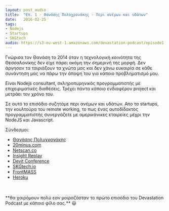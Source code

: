 ```yaml
---
layout: post_audio
title:  "Επ. 1 - Θανάσης Πολυχρονάκης - Περι ανέμων και υδάτων"
date:   2016-02-25
tags:
- Nodejs
- Startups
- SKGtech
audio: https://s3-eu-west-1.amazonaws.com/devastation-podcast/episode1.mp3
---
```


Γνώρισα τον Θανάση το 2014 όταν η τεχνολογική κοινότητα της Θεσσαλονίκης δεν
είχε πάρει ακόμη την σημερινή της μορφή. Δεν άργησαν τα ταιριάξουν τα χνώτα μας
και δεν χάνω ευκαιρία σε κάθε συνάντηση μας να πάρω την άποψη του για κάποιο
προβληματισμό μου.

Είναι Nodejs consultant, σκληροπυρηνικός προγραμματιστής με επιχειριματικές
διαθέσεις. Τρέχει πάντα κάποιο ενδιαφέρον project και μετράει τον χρόνο του.

Σε αυτό το επισόδιο συζητάμε περι ανέμων και υδάτων. Απο τα  startups, την
κουλτούρα του remote working, το πως ένας αυτοδίδακτος προγραμματιστής συνεργάζετε
με αμερικάνικες εταιρείες μέχρι την NodeJS και Javascript.

Σύνδεσμοι:

* [Θανάσης Πολυχρονάκης](http://thanpol.as)
* [20minus.com](http://20minus.com)
* [Netscan.co](https://netscan.co)
* [Insight Replay](http://insightreplay.com)
* [Devit Conference](http://devitconf.org)
* [SKGtech.io](http://skgtech.io)
* [FrontMASS](http://frontmass.org)
* [Heroku](http://heroku.com)

<br/>
<br/>
**θα χαιρόμουν πολύ εαν μοιραζόσταν το πρώτο επισόδιο του Devastation Podcast με
κάποιο φίλο σας.** 😃
